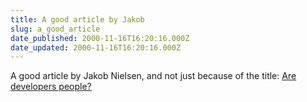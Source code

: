 ```yaml
---
title: A good article by Jakob
slug: a_good_article
date_published: 2000-11-16T16:20:16.000Z
date_updated: 2000-11-16T16:20:16.000Z
---
```


A good article by Jakob Nielsen, and not just because of the title: [Are developers people?](http://www.developer.ibm.com/library/articles/nielsen4.html)
